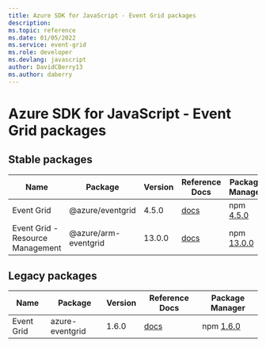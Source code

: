 ```yaml
---
title: Azure SDK for JavaScript - Event Grid packages
description: 
ms.topic: reference
ms.date: 01/05/2022
ms.service: event-grid
ms.role: developer
ms.devlang: javascript
author: DavidCBerry13
ms.author: daberry
---
```


# Azure SDK for JavaScript - Event Grid packages

## Stable packages

| Name                  | Package              | Version          | Reference Docs         | Package Manager                |
|-----------------------|----------------------|------------------|------------------------|--------------------------------|
| Event Grid | @azure/eventgrid | 4.5.0 | [docs](/azure/javascript/sdk/sdk-demo2/event-grid/eventgrid/azure-eventgrid/stable)  | npm [4.5.0](https://www.npmjs.com/package/%40azure%2Feventgrid) |
| Event Grid - Resource Management | @azure/arm-eventgrid | 13.0.0 | [docs](/azure/javascript/sdk/sdk-demo2/event-grid/arm-eventgrid/azure-arm-eventgrid/stable)  | npm [13.0.0](https://www.npmjs.com/package/%40azure%2Farm-eventgrid) |
 

 


## Legacy packages

| Name                  | Package              | Version          | Reference Docs         | Package Manager                |
|-----------------------|----------------------|------------------|------------------------|--------------------------------|
| Event Grid | azure-eventgrid | 1.6.0 | [docs](/azure/javascript/sdk/sdk-demo2/event-grid/legacy/event-grid/azure-eventgrid/legacy)  | npm [1.6.0](https://www.npmjs.com/package/azure-eventgrid%401.6.0) |
 